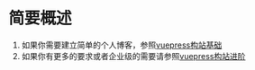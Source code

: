 # 简要概述
1. 如果你需要建立简单的个人博客，参照[vuepress构站基础](https://www.taopoppy.cn/construct/vuepress_basis1.html)
2. 如果你有更多的要求或者企业级的需要请参照[vuepress构站进阶](https://www.taopoppy.cn/construct/vuepress_advanced1.html)